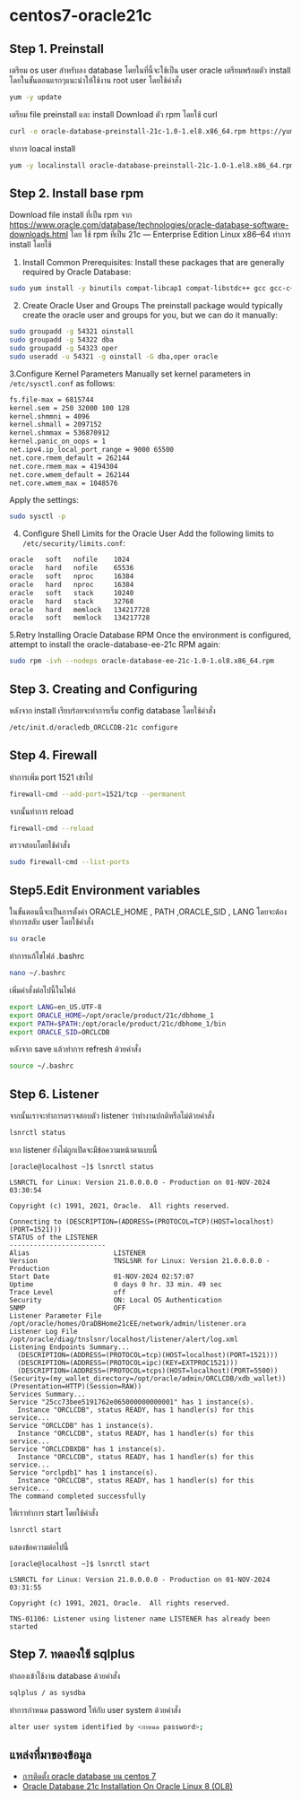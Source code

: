 # centos7-oracle21c

## Step 1. Preinstall
เตรียม os user สำหรับลง database โดยในที่นี้จะใช้เป็น user oracle เตรียมพร้อมตัว install โดยในขั้นตอนแรกๆแนะนำให้ใช้งาน root user โดยใช้คำสั่ง
```bash
yum -y update
```

เตรียม file preinstall และ install Download ตัว rpm โดยใช้ curl
```bash
curl -o oracle-database-preinstall-21c-1.0-1.el8.x86_64.rpm https://yum.oracle.com/repo/OracleLinux/OL8/appstream/x86_64/getPackage/oracle-database-preinstall-21c-1.0-1.el8.x86_64.rpm
```

ทำการ loacal install
```bash
yum -y localinstall oracle-database-preinstall-21c-1.0-1.el8.x86_64.rpm
```

## Step 2. Install base rpm
Download file install ที่เป็น rpm จาก https://www.oracle.com/database/technologies/oracle-database-software-downloads.html
โดย ใช้ rpm ที่เป็น 21c — Enterprise Edition Linux x86–64
ทำการ install โดยใช้

1. Install Common Prerequisites: Install these packages that are generally required by Oracle Database:
```bash
sudo yum install -y binutils compat-libcap1 compat-libstdc++ gcc gcc-c++ glibc glibc-devel ksh libaio libaio-devel libX11 libXau libXi libXtst libgcc libstdc++ libstdc++-devel libxcb make smartmontools sysstat
```
2. Create Oracle User and Groups The preinstall package would typically create the oracle user and groups for you, but we can do it manually:
```bash
sudo groupadd -g 54321 oinstall
sudo groupadd -g 54322 dba
sudo groupadd -g 54323 oper
sudo useradd -u 54321 -g oinstall -G dba,oper oracle
```
3.Configure Kernel Parameters Manually set kernel parameters in `/etc/sysctl.conf` as follows:
```bash
fs.file-max = 6815744
kernel.sem = 250 32000 100 128
kernel.shmmni = 4096
kernel.shmall = 2097152
kernel.shmmax = 536870912
kernel.panic_on_oops = 1
net.ipv4.ip_local_port_range = 9000 65500
net.core.rmem_default = 262144
net.core.rmem_max = 4194304
net.core.wmem_default = 262144
net.core.wmem_max = 1048576
```
Apply the settings:
```bash
sudo sysctl -p
```

4. Configure Shell Limits for the Oracle User Add the following limits to `/etc/security/limits.conf`:
```bash
oracle   soft   nofile    1024
oracle   hard   nofile    65536
oracle   soft   nproc     16384
oracle   hard   nproc     16384
oracle   soft   stack     10240
oracle   hard   stack     32768
oracle   hard   memlock   134217728
oracle   soft   memlock   134217728
```
5.Retry Installing Oracle Database RPM Once the environment is configured, attempt to install the oracle-database-ee-21c RPM again:
```bash
sudo rpm -ivh --nodeps oracle-database-ee-21c-1.0-1.ol8.x86_64.rpm
```

## Step 3. Creating and Configuring
หลังจาก install เรียบร้อยจะทำการเริ่ม config database โดยใช้คำสั่ง
```bash
/etc/init.d/oracledb_ORCLCDB-21c configure
```

## Step 4. Firewall
ทำการเพิ่ม port 1521 เข้าไป
```bash
firewall-cmd --add-port=1521/tcp --permanent
```
จากนั้นทำการ reload
```bash
firewall-cmd --reload
```
ตรวจสอบโดยใช้คำสั่ง
```bash
sudo firewall-cmd --list-ports
```

## Step5.Edit Environment variables
ในขั้นตอนนี้จะเป็นการตั้งค่า ORACLE_HOME , PATH ,ORACLE_SID , LANG โดยจะต้องทำการสลับ user โดยใช้คำสั่ง
```bash
su oracle
```
ทำการแก้ไขไฟล์ .bashrc
```bash
nano ~/.bashrc
```
เพิ่มคำสั่งต่อไปนี้ในไฟล์
```bash
export LANG=en_US.UTF-8
export ORACLE_HOME=/opt/oracle/product/21c/dbhome_1 
export PATH=$PATH:/opt/oracle/product/21c/dbhome_1/bin 
export ORACLE_SID=ORCLCDB
```
หลังจาก save แล้วทำการ refresh ด้วยคำสั่ง
```bash
source ~/.bashrc
```

## Step 6. Listener
จากนั้นเราจะทำการตรวจสอบตัว listener ว่าทำงานปกติหรือไม่ด้วยคำสั่ง
```bash
lsnrctl status
```
หาก listener ยังไม่ถูกเปิดจะมีข้อความหน้าตาแบบนี้
```
[oracle@localhost ~]$ lsnrctl status

LSNRCTL for Linux: Version 21.0.0.0.0 - Production on 01-NOV-2024 03:30:54

Copyright (c) 1991, 2021, Oracle.  All rights reserved.

Connecting to (DESCRIPTION=(ADDRESS=(PROTOCOL=TCP)(HOST=localhost)(PORT=1521)))
STATUS of the LISTENER
------------------------
Alias                     LISTENER
Version                   TNSLSNR for Linux: Version 21.0.0.0.0 - Production
Start Date                01-NOV-2024 02:57:07
Uptime                    0 days 0 hr. 33 min. 49 sec
Trace Level               off
Security                  ON: Local OS Authentication
SNMP                      OFF
Listener Parameter File   /opt/oracle/homes/OraDBHome21cEE/network/admin/listener.ora
Listener Log File         /opt/oracle/diag/tnslsnr/localhost/listener/alert/log.xml
Listening Endpoints Summary...
  (DESCRIPTION=(ADDRESS=(PROTOCOL=tcp)(HOST=localhost)(PORT=1521)))
  (DESCRIPTION=(ADDRESS=(PROTOCOL=ipc)(KEY=EXTPROC1521)))
  (DESCRIPTION=(ADDRESS=(PROTOCOL=tcps)(HOST=localhost)(PORT=5500))(Security=(my_wallet_directory=/opt/oracle/admin/ORCLCDB/xdb_wallet))(Presentation=HTTP)(Session=RAW))
Services Summary...
Service "25cc73bee5191762e065000000000001" has 1 instance(s).
  Instance "ORCLCDB", status READY, has 1 handler(s) for this service...
Service "ORCLCDB" has 1 instance(s).
  Instance "ORCLCDB", status READY, has 1 handler(s) for this service...
Service "ORCLCDBXDB" has 1 instance(s).
  Instance "ORCLCDB", status READY, has 1 handler(s) for this service...
Service "orclpdb1" has 1 instance(s).
  Instance "ORCLCDB", status READY, has 1 handler(s) for this service...
The command completed successfully
```
ให้เราทำการ start โดยใช้คำสั่ง
```bash
lsnrctl start
```
แสดงข้อความต่อไปนี้
```
[oracle@localhost ~]$ lsnrctl start

LSNRCTL for Linux: Version 21.0.0.0.0 - Production on 01-NOV-2024 03:31:55

Copyright (c) 1991, 2021, Oracle.  All rights reserved.

TNS-01106: Listener using listener name LISTENER has already been started
```

## Step 7. ทดลองใช้ sqlplus
ทำลองเข้าใช้งาน database ด้วยคำสั่ง
```bash
sqlplus / as sysdba
```
ทำการกำหนด password ให้กับ user system ด้วยคำสั่ง
```bash
alter user system identified by <กำหนด password>;
```

## แหล่งที่มาของข้อมูล
- [การติดตั้ง oracle database บน centos 7](https://medium.com/@jackchawanwit/%E0%B8%9A%E0%B8%B1%E0%B8%99%E0%B8%97%E0%B8%B6%E0%B8%81-%E0%B8%81%E0%B8%B2%E0%B8%A3%E0%B8%95%E0%B8%B4%E0%B8%94%E0%B8%95%E0%B8%B1%E0%B9%89%E0%B8%87-oracle-database-%E0%B8%9A%E0%B8%99-centos-7-e49b648fe68)
- [Oracle Database 21c Installation On Oracle Linux 8 (OL8)](https://oracle-base.com/articles/21c/oracle-db-21c-installation-on-oracle-linux-8)



